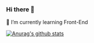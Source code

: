 ### Hi there 👋

🌱 I’m currently learning Front-End

[![Anurag's github stats](https://github-readme-stats.vercel.app/api?username=lqzo&show_icons=true)](https://github.com/anuraghazra/github-readme-stats)

<!--
**lqzo/lqzo** is a ✨ _special_ ✨ repository because its `README.md` (this file) appears on your GitHub profile.

Here are some ideas to get you started:

- 🔭 I’m currently working on ...
- 🌱 I’m currently learning ...
- 👯 I’m looking to collaborate on ...
- 🤔 I’m looking for help with ...
- 💬 Ask me about ...
- 📫 How to reach me: ...
- 😄 Pronouns: ...
- ⚡ Fun fact: ...
-->
